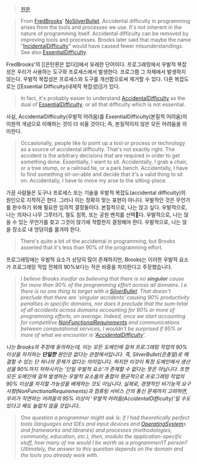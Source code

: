 > [원문](https://wiki.c2.com/?AccidentalDifficulty)

> From [FredBrooks](https://wiki.c2.com/?FredBrooks)' [NoSilverBullet](https://wiki.c2.com/?NoSilverBullet). Accidental difficulty in programming arises from the tools and processes we use. It's not inherent in the nature of programming itself. Accidental difficulty can be removed by improving tools and processes. Brooks later said that maybe the name "[IncidentalDifficulty](https://wiki.c2.com/?IncidentalDifficulty)" would have caused fewer misunderstandings. See also [EssentialDifficulty](https://wiki.c2.com/?EssentialDifficulty).

FredBrooks'의 [[은탄환은 없다]]에서 유래한 단어이다. 프로그래밍에서 우발적 복잡성은 우리가 사용하는 도구와 프로세스에서 발생한다. 프로그램 그 자체에서 발생하지 않는다. 우발적 복잡성은 프로세스와 도구를 개선함으로써 제거할 수 있다. 다른 복잡도로는 [[Essential Difficulty(내제적 복잡성)]]가 있다.

> In fact, it's probably easier to understand [AccidentalDifficulty](https://wiki.c2.com/?AccidentalDifficulty) as the dual of [EssentialDifficulty](https://wiki.c2.com/?EssentialDifficulty); or all that difficulty which is not essential.

사실, AccidentalDifficulty(우발적 어려움)를 EssentialDifficulty(본질적 어려움)의 이원적 개념으로 이해하는 것이 더 쉬울 것이다; 즉, 본질적이지 않은 모든 어려움을 의미한다.

> Occasionally, people like to point up a tool or process or technology as a source of accidental difficulty. That's not exactly right. The accident is the arbitrary decisions that are required in order to get something done. Essentially, I want to sit. Accidentally, I grab a chair, or a tree stump, or a railroad tie, or a park bench. Accidentally, I have to find something sit-on-able and decide that it's a valid thing to sit on. Accidentally, I have to move my arse to the sitting-place.

가끔 사람들은 도구나 프로세스 또는 기술을 우발적 복잡도(accidental difficulty)의 원인으로 지적하곤 한다. 그러나 이는 정확히 맞는 표현이 아니다. 우발적인 것은 무언가를 완수하기 위해 필요한 임의적 결정들이다. 본질적으로, 나는 앉고 싶다. 우발적으로, 나는 의자나 나무 그루터기, 철도 침목, 또는 공원 벤치를 선택다. 우발적으로, 나는 앉을 수 있는 무언가를 찾고 그것이 앉기에 적합한지 결정해야 한다. 우발적으로, 나는 앉을 장소로 내 엉덩이를 옮겨야 한다.

> There's quite a bit of the accidental in programming, but Brooks asserted that it's less than 90% of the programming effort.

프로그래밍에는 우발적 요소가 상당히 많이 존재하지만, Brooks는 이러한 우발적 요소가 프로그래밍 작업 전체의 90%보다는 적은 비중을 차지한다고 주장했습니다.

> _I believe Brooks insofar as believing that there is no **singular** cause for more than 90% of the programming effort across all domains. I.e. there is no one thing to target with a [SilverBullet](https://wiki.c2.com/?SilverBullet). That doesn't preclude that there are 'singular accidents' causing 90% productivity penalties in specific domains, nor does it preclude that the sum-total of all accidents across domains accounting for 90% or more of programming efforts, on average. Indeed, once we start accounting for competitive [NonFunctionalRequirements](https://wiki.c2.com/?NonFunctionalRequirements) and communications between computational services, I wouldn't be surprised if 95% or more of what we encounter is '[AccidentalDifficulty](https://wiki.c2.com/?AccidentalDifficulty)'._

_나는 Brooks의 주장에 동의하는데, 이는 모든 도메인에 걸쳐 프로그래밍 작업의 90% 이상을 차지하는 **단일한** 원인은 없다는 관점에서입니다. 즉, SilverBullet(은총알)로 해결할 수 있는 단 하나의 문제가 없다는 의미입니다. 하지만 이것이 특정 도메인에서 생산성을 90%까지 저하시키는 '단일 우발적 요소'가 존재할 수 없다는 뜻은 아닙니다. 또한 모든 도메인에 걸쳐 발생하는 우발적 요소들의 총합이 평균적으로 프로그래밍 작업의 90% 이상을 차지할 가능성을 배제하는 것도 아닙니다. 실제로, 경쟁적인 비기능적 요구사항(NonFunctionalRequirements)과 컴퓨팅 서비스 간의 통신 문제까지 고려하면, 우리가 직면하는 어려움의 95% 이상이 '우발적 어려움(AccidentalDifficulty)'일 수도 있다고 해도 놀랍지 않을 것입니다.._

> _One question a programmer might ask is: if I had theoretically perfect tools (languages and IDEs and input devices and [OperatingSystem](https://wiki.c2.com/?OperatingSystem)s and frameworks and libraries) and processes (methodologies, community, education, etc.), then, modulo the application-specific stuff, how many of me would I be worth as a programmer/IT person? Ultimately, the answer to this question depends on the domain and the tools you already work with._